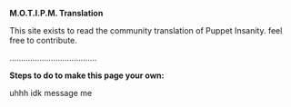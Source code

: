 **M.O.T.I.P.M. Translation**

This site exists to read the community translation of Puppet Insanity.
feel free to contribute.


......................................

**Steps to do to make this page your own:**

uhhh idk message me
